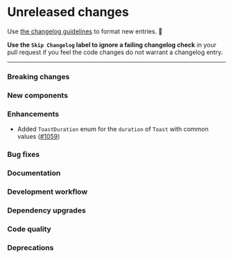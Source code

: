 # Unreleased changes

Use [the changelog guidelines](https://git.io/polaris-changelog-guidelines) to format new entries. 💜

**Use the `Skip Changelog` label to ignore a failing changelog check** in your pull request if you feel the code changes do not warrant a changelog entry.

---

### Breaking changes

### New components

### Enhancements

- Added `ToastDuration` enum for the `duration` of `Toast` with common values ([#1059](https://github.com/Shopify/polaris-react/pull/1059))

### Bug fixes

### Documentation

### Development workflow

### Dependency upgrades

### Code quality

### Deprecations
